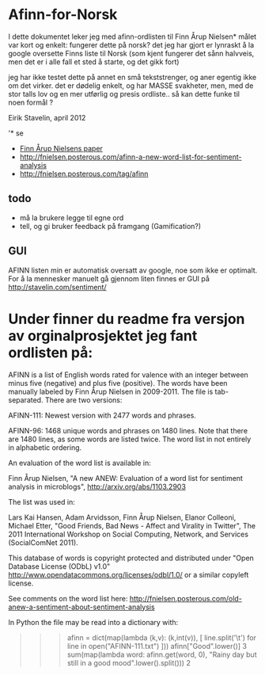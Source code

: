 Afinn-for-Norsk
===============
I dette dokumentet leker jeg med afinn-ordlisten til Finn Årup Nielsen*
 målet var kort og enkelt: fungerer dette på norsk?
 det jeg har gjort er lynraskt å la google oversette Finns liste til Norsk
 (som kjent fungerer det sånn halvveis, men det er i alle fall et sted å starte, og det gikk fort)

 jeg har ikke testet dette på annet en små tekststrenger, og aner egentig ikke om det virker.
det er dødelig enkelt, og har MASSE svakheter, men, med de stor talls lov og en mer utførlig og presis ordliste..
så kan dette funke til noen formål ?

Eirik Stavelin, april 2012


'* se
- [Finn Årup Nielsens paper](http://www2.imm.dtu.dk/pubdb/views/publication_details.php?id=6010)
- http://fnielsen.posterous.com/afinn-a-new-word-list-for-sentiment-analysis
- http://fnielsen.posterous.com/tag/afinn


## todo
- må la brukere legge til egne ord
- tell, og gi bruker feedback på framgang (Gamification?)

## GUI
AFINN listen min er automatisk oversatt av google, noe som ikke er optimalt.
For å la mennesker manuelt gå gjennom liten finnes er GUI på http://stavelin.com/sentiment/

# Under finner du readme fra versjon av orginalprosjektet jeg fant ordlisten på:
AFINN is a list of English words rated for valence with an integer
between minus five (negative) and plus five (positive). The words have
been manually labeled by Finn Årup Nielsen in 2009-2011. The file
is tab-separated. There are two versions:

AFINN-111: Newest version with 2477 words and phrases.

AFINN-96: 1468 unique words and phrases on 1480 lines. Note that there
are 1480 lines, as some words are listed twice. The word list in not
entirely in alphabetic ordering.  

An evaluation of the word list is available in:

Finn Årup Nielsen, "A new ANEW: Evaluation of a word list for
sentiment analysis in microblogs", http://arxiv.org/abs/1103.2903

The list was used in:

Lars Kai Hansen, Adam Arvidsson, Finn Årup Nielsen, Elanor Colleoni,
Michael Etter, "Good Friends, Bad News - Affect and Virality in
Twitter", The 2011 International Workshop on Social Computing,
Network, and Services (SocialComNet 2011).


This database of words is copyright protected and distributed under
"Open Database License (ODbL) v1.0"
http://www.opendatacommons.org/licenses/odbl/1.0/ or a similar
copyleft license.

See comments on the word list here:
http://fnielsen.posterous.com/old-anew-a-sentiment-about-sentiment-analysis


In Python the file may be read into a dictionary with:

>>> afinn = dict(map(lambda (k,v): (k,int(v)),
                     [ line.split('\t') for line in open("AFINN-111.txt") ]))
>>> afinn["Good".lower()]
3
>>> sum(map(lambda word: afinn.get(word, 0), "Rainy day but still in a good mood".lower().split()))
2
